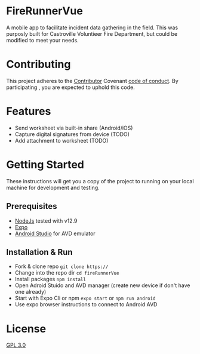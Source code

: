 # FireRunnerVue
A mobile app to facilitate incident data gathering in the field.
This was purposly built for Castroville Voluntieer Fire Department, but could
be modified to meet your needs.

# Contributing
This project adheres to the [Contributor](./Contributing.mg) Covenant [code of conduct](./CodeOfConduct.md). By participating
, you are expected to uphold this code.

# Features
* Send worksheet via built-in share (Android/iOS)
* Capture digital signatures from device (TODO)
* Add attachment to worksheet (TODO)

# Getting Started
These instructions will get you a copy of the project to running on your local machine for development and testing.

## Prerequisites
* [NodeJs](https://nodejs.org/en/) tested with v12.9
* [Expo](https://expo.io/learn)
* [Android Studio](https://developer.android.com/studio) for AVD emulator

## Installation & Run
* Fork & clone repo `git clone https://`
* Change into the repo dir `cd fireRunnerVue`
* Install packages `npm install`
* Open Adroid Stuido and AVD manager (create new device if don't have one already)
* Start with Expo Cli or npm `expo start` or `npm run android`
* Use expo browser instructions to connect to Android AVD

# License
[GPL 3.0](./LICENSE.md)


